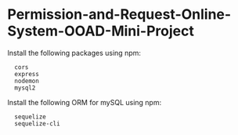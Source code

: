 # Permission-and-Request-Online-System-OOAD-Mini-Project
Install the following packages using npm:

      cors
      express
      nodemon
      mysql2

Install the following ORM for mySQL using npm:

      sequelize
      sequelize-cli
